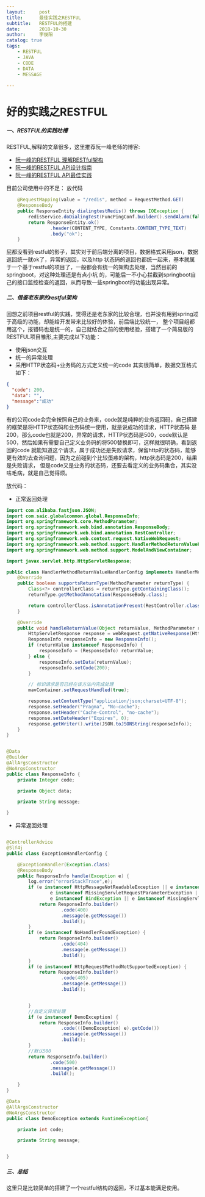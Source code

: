 ```yaml
---
layout:     post
title:      最佳实践之RESTFUL
subtitle:   RESTFUL的搭建
date:       2018-10-30
author:     李俊阳
catalog: true
tags:
    - RESTFUL
    - JAVA
    - CODE
    - DATA
    - MESSAGE
  
---
```

# 好的实践之RESTFUL

##### 一、RESTFUL的实践吐槽


RESTFUL,解释的文章很多，这里推荐阮一峰老师的博客:
* [阮一峰的RESTFUL 理解RESTful架构](http://www.ruanyifeng.com/blog/2011/09/restful.html)
* [阮一峰的RESTFUL API设计指南](http://www.ruanyifeng.com/blog/2014/05/restful_api.html)
* [阮一峰的RESTFUL API最佳实践](http://www.ruanyifeng.com/blog/2018/10/restful-api-best-practices.html)


目前公司使用中的不足：
    放代码
```java
    @RequestMapping(value = "/redis", method = RequestMethod.GET)
    @ResponseBody
    public ResponseEntity dialingtestRedis() throws IOException {
        redisService.doDialingTest(FuncPingConf.builder().sendAlarm(false).build());
        return ResponseEntity.ok()
                .header(CONTENT_TYPE, Constants.CONTENT_TYPE_TEXT)
                .body("ok");
    }
```
屁都没看到restful的影子，其实对于前后端分离的项目，数据格式采用json，数据返回统一就ok了，异常的返回，以及http
状态码的返回也都统一起来，基本就属于一个基于restful的项目了，一般都会有统一的架构去处理，当然目前的springboot，对这种处理还是有点小坑
的，可能后一不小心拦截到springboot自己的接口监控检查的返回，从而导致一些springboot的功能出现异常。



##### 二、借鉴老东家的restful架构

回想之前项目restful的实践，觉得还是老东家的比较合理，也并没有用到spring过于高级的功能，却能给开发带来比较好的体验，前后端比较统一，
整个项目组都用这个，报错码也是统一的，自己就结合之前的使用经验，搭建了一个简易版的RESTFUL项目雏形,主要完成以下功能：
* 使用json交互
* 统一的异常处理
* 采用HTTP状态码+业务码的方式定义统一的code
其实很简单，数据交互格式如下：
```json
{
  "code": 200,
  "data": "",
  "message":"成功"
}
```
有的公司code会完全按照自己的业务来，code就是纯粹的业务返回码，自己搭建的框架是将HTTP状态码和业务码统一使用，就是说成功的请求，HTTP状态码
是200，那么code也就是200，异常的请求，HTTP状态码是500，code默认是500，然后如果有需要自己定义业务码的将500替换即可，这样就很明确，看到返回的code
就能知道这个请求，属于成功还是失败请求，保留http的状态码，能够更有效的去查询问题，因为之前碰到个比较蛋疼的架构，http状态码是200，结果是失败请求，
但是code又是业务的状态码，还要去看定义的业务码集合，其实没啥毛病，就是自己觉得烦。

放代码：
* 正常返回处理
```java
import com.alibaba.fastjson.JSON;
import com.saic.globalcommon.global.ResponseInfo;
import org.springframework.core.MethodParameter;
import org.springframework.web.bind.annotation.ResponseBody;
import org.springframework.web.bind.annotation.RestController;
import org.springframework.web.context.request.NativeWebRequest;
import org.springframework.web.method.support.HandlerMethodReturnValueHandler;
import org.springframework.web.method.support.ModelAndViewContainer;

import javax.servlet.http.HttpServletResponse;

public class HandlerMethodReturnValueHandlerConfig implements HandlerMethodReturnValueHandler {
    @Override
    public boolean supportsReturnType(MethodParameter returnType) {
        Class<?> controllerClass = returnType.getContainingClass();
        returnType.getMethodAnnotation(ResponseBody.class);

        return controllerClass.isAnnotationPresent(RestController.class);
    }

    @Override
    public void handleReturnValue(Object returnValue, MethodParameter returnType, ModelAndViewContainer mavContainer, NativeWebRequest webRequest) throws Exception {
        HttpServletResponse response = webRequest.getNativeResponse(HttpServletResponse.class);
        ResponseInfo responseInfo = new ResponseInfo();
        if (returnValue instanceof ResponseInfo) {
            responseInfo = (ResponseInfo) returnValue;
        } else {
            responseInfo.setData(returnValue);
            responseInfo.setCode(200);
        }

        // 标识请求是否已经在该方法内完成处理
        mavContainer.setRequestHandled(true);

        response.setContentType("application/json;charset=UTF-8");
        response.setHeader("Pragma", "No-cache");
        response.setHeader("Cache-Control", "no-cache");
        response.setDateHeader("Expires", 0);
        response.getWriter().write(JSON.toJSONString(responseInfo));
    }
}


@Data
@Builder
@AllArgsConstructor
@NoArgsConstructor
public class ResponseInfo {
    private Integer code;

    private Object data;

    private String message;

}
```
* 异常返回处理

```java

@ControllerAdvice
@Slf4j
public class ExceptionHandlerConfig {

    @ExceptionHandler(Exception.class)
    @ResponseBody
    public ResponseInfo handle(Exception e) {
        log.error("errorStackTrace",e);
        if (e instanceof HttpMessageNotReadableException || e instanceof MethodArgumentNotValidException ||
                e instanceof MissingServletRequestParameterException || e instanceof TypeMismatchException ||
                e instanceof BindException || e instanceof MissingServletRequestPartException) {
            return ResponseInfo.builder()
                    .code(400)
                    .message(e.getMessage())
                    .build();
        }
        if (e instanceof NoHandlerFoundException) {
            return ResponseInfo.builder()
                    .code(404)
                    .message(e.getMessage())
                    .build();
        }
        if (e instanceof HttpRequestMethodNotSupportedException) {
            return ResponseInfo.builder()
                    .code(405)
                    .message(e.getMessage())
                    .build();


        }
        //自定义异常处理
        if (e instanceof DemoException) {
            return ResponseInfo.builder()
                    .code(((DemoException) e).getCode())
                    .message(e.getMessage())
                    .build();
        }
        //默认500
        return ResponseInfo.builder()
                .code(500)
                .message(e.getMessage())
                .build();

    }
}

@Data
@AllArgsConstructor
@NoArgsConstructor
public class DemoException extends RuntimeException{

    private int code;

    private String message;


}
```

##### 三、总结

这里只是比较简单的搭建了一个restful结构的返回，不过基本能满足使用。

    


